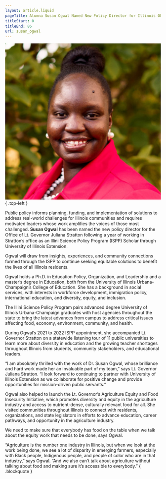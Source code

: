 ```yaml
---
layout: article.liquid
pageTitle: Alumna Susan Ogwal Named New Policy Director for Illinois Oﬀice of Lieutenant Governor 
titleStart: 0
titleEnd: 86
url: susan_ogwal
---
```

![Susan Ogwal](/img/susan_ogwal.png){ .top-left } 

Public policy informs planning, funding, and implementation of solutions to address real-world challenges for Illinois communities and requires motivated leaders whose work ampliﬁes the voices of those most challenged. **Susan Ogwal** has been named the new policy director for the Ofﬁce of Lt. Governor Juliana Stratton following a year of working in Stratton’s ofﬁce as an Illini Science Policy Program (ISPP) Scholar through University of Illinois Extension.

Ogwal will draw from insights, experiences, and community connections formed through the ISPP to continue seeking equitable solutions to beneﬁt the lives of all Illinois residents.

Ogwal holds a Ph.D. in Education Policy, Organization, and Leadership and a master’s degree in Education, both from the University of Illinois Urbana-Champaign’s College of Education. She has a background in social services, with interests in workforce development, immigration policy, international education, and diversity, equity, and inclusion.

The Illini Science Policy Program pairs advanced degree University of Illinois Urbana-Champaign graduates with host agencies throughout the state to bring the latest advances from campus to address critical issues affecting food, economy, environment, community, and health.

During Ogwal’s 2021 to 2022 ISPP appointment, she accompanied Lt. Governor Stratton on a statewide listening tour of 11 public universities to learn more about diversity in education and the growing teacher shortages throughout Illinois from students, community stakeholders, and educational leaders.

“I am absolutely thrilled with the work of Dr. Susan Ogwal, whose brilliance and hard work made her an invaluable part of my team,” says Lt. Governor Juliana Stratton. “I look forward to continuing to partner with University of Illinois Extension as we collaborate for positive change and provide opportunities for mission-driven public servants.”

Ogwal also helped to launch the Lt. Governor’s Agriculture Equity and Food Insecurity Initiative, which promotes diversity and equity in the agriculture industry and access to nutrient-dense, culturally relevant food for all. She visited communities throughout Illinois to connect with residents, organizations, and state legislators in efforts to advance education, career pathways, and opportunity in the agriculture industry. 

We need to make sure that everybody has food on the table when we talk about the equity work that needs to be done, says Ogwal.

“Agriculture is the number one industry in Illinois, but when we look at the work being done, we see a lot of disparity in emerging farmers, especially with Black people, Indigenous people, and people of color who are in that industry,” says Ogwal. “And we also can’t talk about agriculture without talking about food and making sure it’s accessible to everybody.” { .blockquote }
